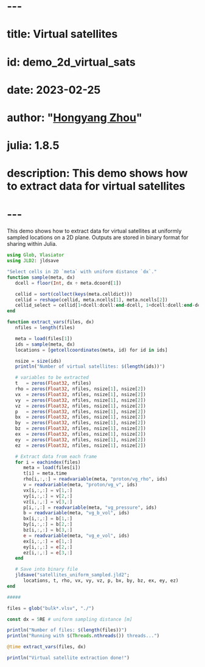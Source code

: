 # ---
# title: Virtual satellites
# id: demo_2d_virtual_sats
# date: 2023-02-25
# author: "[Hongyang Zhou](https://github.com/henry2004y)"
# julia: 1.8.5
# description: This demo shows how to extract data for virtual satellites
# ---

This demo shows how to extract data for virtual satellites at uniformly sampled locations on a 2D plane.
Outputs are stored in binary format for sharing within Julia.

```julia
using Glob, Vlasiator
using JLD2: jldsave

"Select cells in 2D `meta` with uniform distance `dx`."
function sample(meta, dx)
   dcell = floor(Int, dx ÷ meta.dcoord[1])

   cellid = sort(collect(keys(meta.celldict)))
   cellid = reshape(cellid, meta.ncells[1], meta.ncells[2])
   cellid_select = cellid[1+dcell:dcell:end-dcell, 1+dcell:dcell:end-dcell]
end

function extract_vars(files, dx)
   nfiles = length(files)

   meta = load(files[1])
   ids = sample(meta, dx)
   locations = [getcellcoordinates(meta, id) for id in ids]

   nsize = size(ids)
   println("Number of virtual satellites: $(length(ids))")

   # variables to be extracted
   t   = zeros(Float32, nfiles)
   rho = zeros(Float32, nfiles, nsize[1], nsize[2])
   vx  = zeros(Float32, nfiles, nsize[1], nsize[2])
   vy  = zeros(Float32, nfiles, nsize[1], nsize[2])
   vz  = zeros(Float32, nfiles, nsize[1], nsize[2])
   p   = zeros(Float32, nfiles, nsize[1], nsize[2])
   bx  = zeros(Float32, nfiles, nsize[1], nsize[2])
   by  = zeros(Float32, nfiles, nsize[1], nsize[2])
   bz  = zeros(Float32, nfiles, nsize[1], nsize[2])
   ex  = zeros(Float32, nfiles, nsize[1], nsize[2])
   ey  = zeros(Float32, nfiles, nsize[1], nsize[2])
   ez  = zeros(Float32, nfiles, nsize[1], nsize[2])

   # Extract data from each frame
   for i = eachindex(files)
      meta = load(files[i])
      t[i] = meta.time
      rho[i,:,:] = readvariable(meta, "proton/vg_rho", ids)
      v = readvariable(meta, "proton/vg_v", ids)
      vx[i,:,:] = v[1,:]
      vy[i,:,:] = v[2,:]
      vz[i,:,:] = v[3,:]
      p[i,:,:] = readvariable(meta, "vg_pressure", ids)
      b = readvariable(meta, "vg_b_vol", ids)
      bx[i,:,:] = b[1,:]
      by[i,:,:] = b[2,:]
      bz[i,:,:] = b[3,:]
      e = readvariable(meta, "vg_e_vol", ids)
      ex[i,:,:] = e[1,:]
      ey[i,:,:] = e[2,:]
      ez[i,:,:] = e[3,:]
   end

   # Save into binary file
   jldsave("satellites_uniform_sampled.jld2";
      locations, t, rho, vx, vy, vz, p, bx, by, bz, ex, ey, ez)
end

#####

files = glob("bulk*.vlsv", "./")

const dx = 5RE # uniform sampling distance [m]

println("Number of files: $(length(files))")
println("Running with $(Threads.nthreads()) threads...")

@time extract_vars(files, dx)

println("Virtual satellite extraction done!")
```